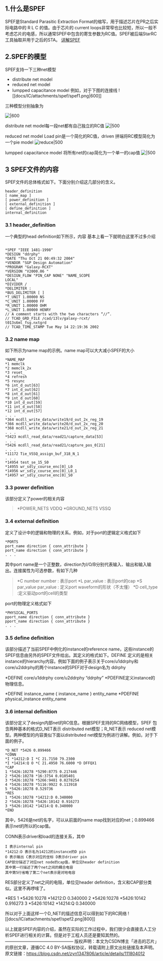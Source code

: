 ## 1.什么是SPEF
SPEF是Standard Parasitic Extraction Format的缩写，用于描述芯片在PR之后实际电路中的 R L C 的值。由于芯片的 current loops非常窄也比较短，所以一般不考虑芯片的电感，所以通常SPEF中包含的寄生参数为RC值。SPEF被后端StarRC工具抽取并用于之后的STA。
[ 详解SPEF](https://blog.csdn.net/zyn1347806/article/details/111804012)
## 2.SPEF的模型
SPEF支持一下三种net模型
- distribute net model        
- reduced net model
- lumpped capacitance model
例如，对于下图的连接线
![[docs/IC/attachments/spef/spef1.png|600]]


三种模型分别抽象为

![|600](docs/IC/14-数据及文件格式/attachments/spef文件/93956dd9880005a8cc59449a32e1c709_MD5.png)

distribute net model每一段net都有自己独立的RC值
![|500](docs/IC/14-数据及文件格式/attachments/spef文件/168d9ecc95f4a14ef376f8c12376fbbb_MD5.png)

reduced net model  Load pin是一个简化的RC值，driven 拼端将RC模型简化为一个pie model
![reduce|500](docs/IC/14-数据及文件格式/attachments/spef文件/7b79379acf42bfa7e6203143bafa9053_MD5.png)


lumpped capacitance model  将所有net的cap简化为一个单一的cap值
![|500](docs/IC/14-数据及文件格式/attachments/spef文件/34890bf0cafec7fd6a04a3f0d909c1f7_MD5.png)


## 3 SPEF文件的内容
SPEF文件的总体格式如下。下面分别介绍这几部分的含义。
```
header_definition
[ name_map ]
[ power_definition ]
[ external_definition ]
[ define_definition ]
internal_definition
```

 

### 3.1 header_definition
一个典型的head definition如下所示，内容 基本上看一下就明白这里不过多介绍
```spef

*SPEF "IEEE 1481-1998"
*DESIGN "ddrphy"
*DATE "Thu Oct 21 00:49:32 2004"
*VENDOR "SGP Design Automation"
*PROGRAM "Galaxy-RCXT"
*VERSION "V2000.06 "
*DESIGN_FLOW "PIN_CAP NONE" "NAME_SCOPE
LOCAL"
*DIVIDER /
*DELIMITER :
*BUS_DELIMITER [ ]
*T_UNIT 1.00000 NS
*C_UNIT 1.00000 FF
*R_UNIT 1.00000 OHM
*L_UNIT 1.00000 HENRY
// A comment starts with the two characters “//”.
// TCAD_GRD_FILE /cad/13lv/galaxy-rcxt/
t013s6ml_fsg.nxtgrd
// TCAD_TIME_STAMP Tue May 14 22:19:36 2002
 ```

### 3.2 name  map
如下所示为name map的示例。name map可以大大减小SPEF的大小
```
*NAME_MAP
*1 memclk
*2 memclk_2x
*3 reset_
*4 refresh
*5 resync
*6 int_d_out[63]
*7 int_d_out[62]
*8 int_d_out[61]
*9 int_d_out[60]
*10 int_d_out[59]
*11 int_d_out[58]
*12 int_d_out[57]
. . .
*364 mcdll_write_data/write19/d_out_2x_reg_19
*366 mcdll_write_data/write20/d_out_2x_reg_20
*368 mcdll_write_data/write21/d_out_2x_reg_21
. . .
*5423 mcdll_read_data/read21/capture_data[53]
. . .
*5426 mcdll_read_data/read21/capture_pos_0[21]
. . .
*11172 Tie_VSSQ_assign_buf_318_N_1
. . .
*14954 test_se_15_S0
*14955 wr_sdly_course_enc[0]_L0
*14956 wr_sdly_course_enc[0]_L0_1
*14957 wr_sdly_course_enc[0]_S0
 ```

### 3.3 power definition
该部分定义了power的相关内容

>*POWER_NETS VDDQ
>*GROUND_NETS VSSQ
 
### 3.4 external definition
定义了设计中的逻辑和物理的关系。例如，对于port的逻辑定义格式如下
```
*PORTS
port_name direction { conn_attribute }
port_name direction { conn_attribute }
. . .
```
其中port name是一个正整数，direction为I/O/B分别代表输入、输出和输入输出。连接属性为可选参数，有如下几种

> *C number number : 表示port
> *L par_value : 表示port的cap
> *S par_value par_value : 定义port waveform的形状（不太懂）
> *D cell_type :定义驱动port的cell的类型

port的物理定义格式如下
```
*PHYSICAL_PORTS
pport_name direction { conn_attribute }
pport_name direction { conn_attribute }
. . .
```

### 3.5 define definition
该部分描述了当前SPEF中例化的instance的reference name，这些instance的SPEF信息由另外的SPEF文件给出。其定义的格式如下。DEFINE 定义的是相关instance的hierarchy内容。例如下面的例子表示关于core/u1ddrphy和core/u2ddrphy的两个instance的SPEF对于design名为 ddrphy

*DEFINE core/u1ddrphy core/u2ddrphy “ddrphy”
*PDEFINE定义instance的物理信息。

*DEFINE instance_name { instance_name } entity_name
*PDEFINE physical_instance entity_name
 

### 3.6  internal definition
该部分定义了design内部net的RC信息。根据SPEF支持的RC网络模型，SPEF 包含两种基本的格式D_NET表示 distributed net模型；R_NET表示 reduced net模型。两种模型的内容类似下面以distributed net模型为例进行讲解。例如，对于下面的例子。
```
*D_NET *5426 0.899466
*CONN
*I *14212:D I *C 21.7150 79.2300
*I *14214:Q O *C 21.4950 76.6000 *D DFFQX1
*CAP
1 *5426:10278 *5290:8775 0.217446
2 *5426:10278 *16:3754 0.0105401
3 *5426:10278 *5266:9481 0.0278254
4 *5426:10278 *5116:9922 0.113918
5 *5426:10278 0.529736
*RES
1 *5426:10278 *14212:D 0.340000
2 *5426:10278 *5426:10142 0.916273
3 *5426:10142 *14214:Q 0.340000
*END
```

其中，5426是net的名字，可以从前面的name map找到对应的net；0.899466表示net的所以的cap值。

CONN表示driver和load的连接关系，其中
```
I 表示internal pin
*14212:D 表示名为14212的instance的D pin
O 表示输出 C表示对应的坐标 D表示driver pin
CAP部分描述了对应net node的cap值，单位见header definition
其中第一行描述了两个net之间的耦合电容
其中第5行省略了第二个net表示是对地电容
```
 

RES部分定义了net之间的电阻，单位见header definition，含义和CAP部分类似。这里不再啰嗦了。

*RES
1 *5426:10278 *14212:D 0.340000
2 *5426:10278 *5426:10142 0.916273
3 *5426:10142 *14214:Q 0.340000

所以对于上面这样一个D_NET的描述信息可以得到如下的RC网络
![[docs/IC/attachments/spef/spef2.png|800]]


以上就是SPEF内容的介绍，虽然在实际的工作过程中，我们很少会直接去人工分析SPEF进行相关的计算。但是对于工程人员还是要知其然的。
————————————————
版权声明：本文为CSDN博主「进击的芯片」的原创文章，遵循CC 4.0 BY-SA版权协议，转载请附上原文出处链接及本声明。
原文链接：https://blog.csdn.net/zyn1347806/article/details/111804012